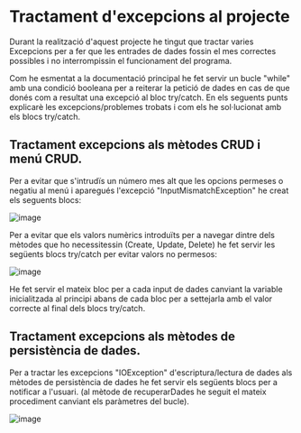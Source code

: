 # Tractament d'excepcions al projecte

Durant la realització d'aquest projecte he tingut que tractar varies Excepcions per a fer que les entrades de dades fossin el mes correctes possibles i no interrompissin el funcionament del programa.

Com he esmentat a la documentació principal he fet servir un bucle "while" amb una condició booleana per a reiterar la petició de dades en cas de que donés com a resultat una excepció al bloc try/catch. En els seguents punts explicarè les excepcions/problemes trobats i com els he sol·lucionat amb els blocs try/catch.

## Tractament excepcions als mètodes CRUD i menú CRUD.
Per a evitar que s'intrudïs un número mes alt que les opcions permeses o negatiu al menú i aparegués l'excepció "InputMismatchException" he creat els seguents blocs:

![image](https://user-images.githubusercontent.com/96839905/221444223-17bb928e-577b-4d63-8a94-bb491935cb59.png)

Per a evitar que els valors numèrics introduïts per a navegar dintre dels mètodes que ho necessitessin (Create, Update, Delete) he fet servir les següents blocs try/catch per evitar valors no permesos:

![image](https://user-images.githubusercontent.com/96839905/221444549-ae565a73-cd6b-46ac-b59c-c7a769d530b6.png)

He fet servir el mateix bloc per a cada input de dades canviant la variable inicialitzada al principi abans de cada bloc per a settejarla amb el valor correcte al final dels blocs try/catch.

## Tractament excepcions als mètodes de persistència de dades.

Per a tractar les excepcions "IOException" d'escriptura/lectura de dades als mètodes de persistència de dades he fet servir els següents blocs per a notificar a l'usuari. (al mètode de recuperarDades he seguit el mateix procediment canviant els paràmetres del bucle).

![image](https://user-images.githubusercontent.com/96839905/221445143-9afe8cb4-af40-48bc-8d4a-e2e1ff49e661.png)
